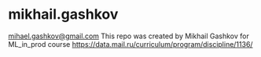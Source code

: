 # mikhail.gashkov

mihael.gashkov@gmail.com
This repo was created by Mikhail Gashkov for ML_in_prod course https://data.mail.ru/curriculum/program/discipline/1136/
